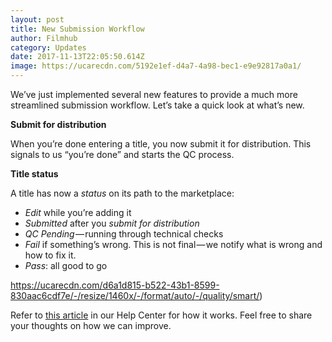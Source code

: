 ```yaml
---
layout: post
title: New Submission Workflow
author: Filmhub
category: Updates
date: 2017-11-13T22:05:50.614Z
image: https://ucarecdn.com/5192e1ef-d4a7-4a98-bec1-e9e92817a0a1/
---
```

We’ve just implemented several new features to provide a much more streamlined submission workflow. Let’s take a quick look at what’s new.

**Submit for distribution**

When you’re done entering a title, you now submit it for distribution. This signals to us “you’re done” and starts the QC process.

**Title status**

A title has now a *status* on its path to the marketplace:

* *Edit* while you’re adding it
* *Submitted* after you *submit for distribution*
* *QC Pending* — running through technical checks
* *Fail* if something’s wrong. This is not final — we notify what is wrong and how to fix it.
* *Pass*: all good to go

https://ucarecdn.com/d6a1d815-b522-43b1-8599-830aac6cdf7e/-/resize/1460x/-/format/auto/-/quality/smart/)

Refer to [this article](http://help.filmhub.com/en/articles/2823375-how-filmhub-works-in-7-steps) in our Help Center for how it works. Feel free to share your thoughts on how we can improve.
